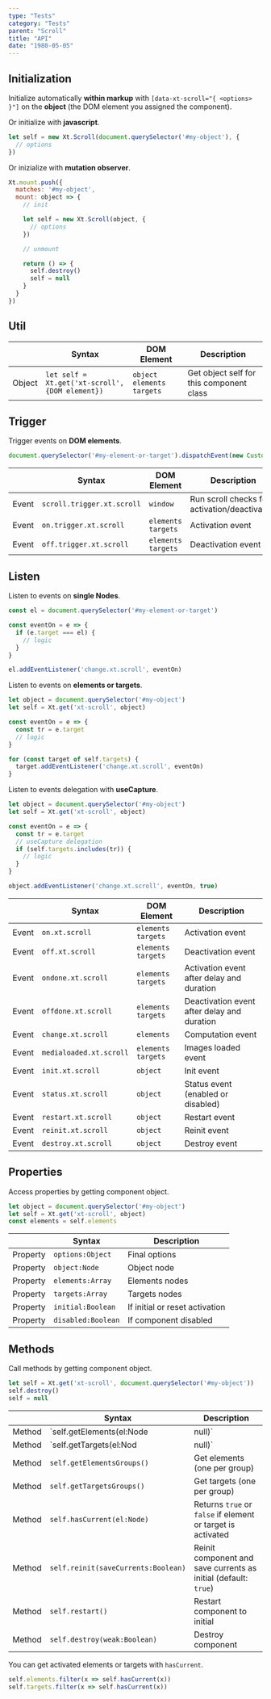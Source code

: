 ```yaml
---
type: "Tests"
category: "Tests"
parent: "Scroll"
title: "API"
date: "1980-05-05"
---
```


## Initialization

Initialize automatically **within markup** with `[data-xt-scroll="{ <options> }"]` on the **object** (the DOM element you assigned the component).

Or initialize with **javascript**.

```js
let self = new Xt.Scroll(document.querySelector('#my-object'), {
  // options
})
```

Or inizialize with **mutation observer**.

```js
Xt.mount.push({
  matches: '#my-object',
  mount: object => {
    // init

    let self = new Xt.Scroll(object, {
      // options
    })

    // unmount

    return () => {
      self.destroy()
      self = null
    }
  }
})
```

## Util

<div class="table-overflow">

|                         | Syntax                                    | DOM Element                    | Description                   |
| ----------------------- | ----------------------------------------- | ----------------------------- | ----------------------------- |
| Object                   | `let self = Xt.get('xt-scroll', {DOM element})`       | `object` `elements` `targets` | Get object self for this component class             |

</div>

## Trigger

Trigger events on **DOM elements**.

```js
document.querySelector('#my-element-or-target').dispatchEvent(new CustomEvent('on.trigger.xt.scroll'))
```

<div class="table-overflow">

|                         | Syntax                                    | DOM Element                    | Description                   |
| ----------------------- | ----------------------------------------- | ----------------------------- | ----------------------------- |
| Event                   | `scroll.trigger.xt.scroll`      | `window` | Run scroll checks for activation/deactivation            |
| Event                   | `on.trigger.xt.scroll`       | `elements` `targets` | Activation event             |
| Event                   | `off.trigger.xt.scroll`      | `elements` `targets` | Deactivation event            |

</div>

## Listen

Listen to events on **single Nodes**.

```js
const el = document.querySelector('#my-element-or-target')

const eventOn = e => {
  if (e.target === el) {
    // logic
  }
}

el.addEventListener('change.xt.scroll', eventOn)
```

Listen to events on **elements or targets**.

```js
let object = document.querySelector('#my-object')
let self = Xt.get('xt-scroll', object)

const eventOn = e => {
  const tr = e.target
  // logic
}

for (const target of self.targets) {
  target.addEventListener('change.xt.scroll', eventOn)
}
```

Listen to events delegation with **useCapture**.

```js
let object = document.querySelector('#my-object')
let self = Xt.get('xt-scroll', object)

const eventOn = e => {
  const tr = e.target
  // useCapture delegation
  if (self.targets.includes(tr)) {
    // logic
  }
}

object.addEventListener('change.xt.scroll', eventOn, true)
```

<div class="table-overflow">

|                         | Syntax                                    | DOM Element                    | Description                   |
| ----------------------- | ----------------------------------------- | ----------------------------- | ----------------------------- |
| Event                   | `on.xt.scroll`       | `elements` `targets` | Activation event             |
| Event                   | `off.xt.scroll`      | `elements` `targets` | Deactivation event            |
| Event                   | `ondone.xt.scroll`           | `elements` `targets` | Activation event after delay and duration             |
| Event                   | `offdone.xt.scroll`           | `elements` `targets` | Deactivation event after delay and duration             |
| Event                   | `change.xt.scroll`       | `elements` | Computation event             |
| Event                   | `medialoaded.xt.scroll`           | `elements` `targets` | Images loaded event            |
| Event                   | `init.xt.scroll`           | `object` | Init event             |
| Event                   | `status.xt.scroll`           | `object` | Status event (enabled or disabled)             |
| Event                   | `restart.xt.scroll`           | `object` | Restart event             |
| Event                   | `reinit.xt.scroll`           | `object` | Reinit event             |
| Event                   | `destroy.xt.scroll`           | `object` | Destroy event             |

</div>

## Properties

Access properties by getting component object.

```js
let object = document.querySelector('#my-object')
let self = Xt.get('xt-scroll', object)
const elements = self.elements
```

<div class="table-overflow">

|                         | Syntax                                   | Description                   |
| ----------------------- | ---------------------------------------- | ----------------------------- |
| Property                   | `options:Object`       | Final options             |
| Property                   | `object:Node`       | Object node             |
| Property                   | `elements:Array`       | Elements nodes             |
| Property                   | `targets:Array`       | Targets nodes            |
| Property                   | `initial:Boolean`       | If initial or reset activation            |
| Property                   | `disabled:Boolean`       | If component disabled            |

</div>

## Methods

Call methods by getting component object.

```js
let self = Xt.get('xt-scroll', document.querySelector('#my-object'))
self.destroy()
self = null
```

<div class="table-overflow">

|                         | Syntax                                    | Description                   |
| ----------------------- | ----------------------------------------- | ----------------------------- |
| Method                  | `self.getElements(el:Node|null)`                          | Get all elements or all elements from element or target             |
| Method                  | `self.getTargets(el:Nod|null)`                          | Get all targets from or all targets from element or target             |
| Method                  | `self.getElementsGroups()`                          | Get elements (one per group)             |
| Method                  | `self.getTargetsGroups()`                          | Get targets (one per group)             |
| Method                  | `self.hasCurrent(el:Node)`                          | Returns `true` or `false` if element or target is activated             |
| Method                  | `self.reinit(saveCurrents:Boolean)`       | Reinit component and save currents as initial (default: `true`)             |
| Method                  | `self.restart()`                          | Restart component to initial             |
| Method                  | `self.destroy(weak:Boolean)`              | Destroy component            |

</div>

You can get activated elements or targets with `hasCurrent`.

```js
self.elements.filter(x => self.hasCurrent(x))
self.targets.filter(x => self.hasCurrent(x))
```
